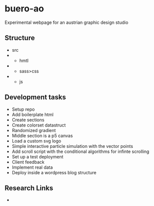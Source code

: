 # buero-ao
Experimental webpage for an austrian graphic design studio

## Structure
* src
* * hmtl
* * sass>css
* * js 

## Development tasks
* Setup repo
* Add boilerplate html
* Create sections
* Create colorset datastruct
* Randomized gradient
* Middle section is a p5 canvas
* Load a custom svg logo
* Simple interactive particle simulation with the vector points
* Add scroll script with the conditional algorithms for infinte scrolling
* Set up a test deployment 
* Client feedback
* Implement real data
* Deploy inside a wordpress blog structure


## Research Links
* 


